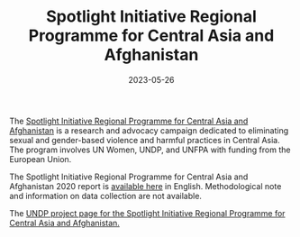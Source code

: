 ﻿---
title: "Spotlight Initiative Regional Programme for Central Asia and Afghanistan"
linkTitle: "Spotlight Initiative Regional Programme for Central Asia and Afghanistan"
contributor: ["Aizada Arystanbek"]
created: 2022-07-27
countries: ["Kazakhstan"]
category: ["INGO"]
tags: ["development", "gender-based violence"]
date_start: [2017]
date_end: []
data_type: ["overview", "qualitative", "quantitative", "report"] 
language: ["English", "Spanish", "French"]
date: 2023-05-26
description: 
  Research and advocacy campaign dedicated to eliminating sexual and gender-based violence and harmful practices in Central Asia.
---
The [Spotlight Initiative Regional Programme for Central Asia and Afghanistan](https://www.spotlightinitiative.org/central-asia) is a research and advocacy campaign dedicated to eliminating sexual and gender-based violence and harmful practices in Central Asia. The program involves UN Women, UNDP, and UNFPA with funding from the European Union. 

The Spotlight Initiative Regional Programme for Central Asia and Afghanistan 2020 report is [available here](https://www.spotlightinitiative.org/publications/spotlight-initiative-central-asia-and-afghanistan-programme-report-2020) in English. Methodological note and information on data collection are not available.

The [UNDP project page for the Spotlight Initiative Regional Programme for Central Asia and Afghanistan.](https://www.undp.org/kazakhstan/projects/spotlight-initiative-regional-programme-central-asia-and-afghanistan)
